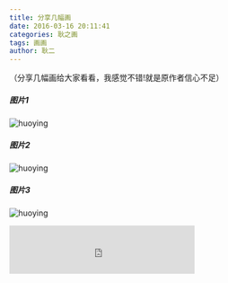 ```yaml
---
title: 分享几幅画
date: 2016-03-16 20:11:41
categories: 耿之画
tags: 画画
author: 耿二
---
```

（分享几幅画给大家看看，我感觉不错!就是原作者信心不足）

##### 图片1 
![huoying](http://7xry59.com1.z0.glb.clouddn.com/picture2.jpg?imageView2/1/w/500/h/800/q/100|watermark/2/text/6IC_5LmL55S7/font/5qW35L2T/fontsize/300/fill/I0VGRUZFRg==/dissolve/100/gravity/SouthEast/dx/10/dy/10)
<!--more-->
##### 图片2 
![huoying](http://7xry59.com1.z0.glb.clouddn.com/picture3.jpg?imageView2/1/w/500/h/800/q/100|watermark/2/text/6IC_5LmL55S7/font/5qW35L2T/fontsize/300/fill/I0VGRUZFRg==/dissolve/100/gravity/SouthEast/dx/10/dy/10)

##### 图片3 
![huoying](http://7xry59.com1.z0.glb.clouddn.com/picture4.jpg?imageView2/1/w/500/h/800/q/100|watermark/2/text/6IC_5LmL55S7/font/5qW35L2T/fontsize/300/fill/I0VGRUZFRg==/dissolve/100/gravity/SouthEast/dx/10/dy/10)


<iframe frameborder="no" border="0" marginwidth="0" marginheight="0" width=330 height=86 src="http://music.163.com/outchain/player?type=2&id=26524326&auto=1&height=66"></iframe>